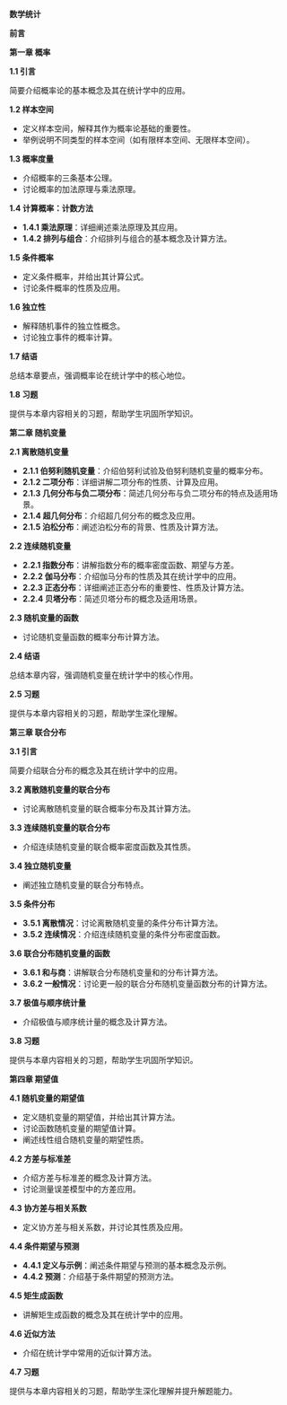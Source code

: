 **数学统计**

**前言**

**第一章 概率**

**1.1 引言**

简要介绍概率论的基本概念及其在统计学中的应用。

**1.2 样本空间**

- 定义样本空间，解释其作为概率论基础的重要性。
- 举例说明不同类型的样本空间（如有限样本空间、无限样本空间）。

**1.3 概率度量**

- 介绍概率的三条基本公理。
- 讨论概率的加法原理与乘法原理。

**1.4 计算概率：计数方法**

- **1.4.1 乘法原理**：详细阐述乘法原理及其应用。
- **1.4.2 排列与组合**：介绍排列与组合的基本概念及计算方法。

**1.5 条件概率**

- 定义条件概率，并给出其计算公式。
- 讨论条件概率的性质及应用。

**1.6 独立性**

- 解释随机事件的独立性概念。
- 讨论独立事件的概率计算。

**1.7 结语**

总结本章要点，强调概率论在统计学中的核心地位。

**1.8 习题**

提供与本章内容相关的习题，帮助学生巩固所学知识。

**第二章 随机变量**

**2.1 离散随机变量**

- **2.1.1 伯努利随机变量**：介绍伯努利试验及伯努利随机变量的概率分布。
- **2.1.2 二项分布**：详细讲解二项分布的性质、计算及应用。
- **2.1.3 几何分布与负二项分布**：简述几何分布与负二项分布的特点及适用场景。
- **2.1.4 超几何分布**：介绍超几何分布的概念及应用。
- **2.1.5 泊松分布**：阐述泊松分布的背景、性质及计算方法。

**2.2 连续随机变量**

- **2.2.1 指数分布**：讲解指数分布的概率密度函数、期望与方差。
- **2.2.2 伽马分布**：介绍伽马分布的性质及其在统计学中的应用。
- **2.2.3 正态分布**：详细阐述正态分布的重要性、性质及计算方法。
- **2.2.4 贝塔分布**：简述贝塔分布的概念及适用场景。

**2.3 随机变量的函数**

- 讨论随机变量函数的概率分布计算方法。

**2.4 结语**

总结本章内容，强调随机变量在统计学中的核心作用。

**2.5 习题**

提供与本章内容相关的习题，帮助学生深化理解。

**第三章 联合分布**

**3.1 引言**

简要介绍联合分布的概念及其在统计学中的应用。

**3.2 离散随机变量的联合分布**

- 讨论离散随机变量的联合概率分布及其计算方法。

**3.3 连续随机变量的联合分布**

- 介绍连续随机变量的联合概率密度函数及其性质。

**3.4 独立随机变量**

- 阐述独立随机变量的联合分布特点。

**3.5 条件分布**

- **3.5.1 离散情况**：讨论离散随机变量的条件分布计算方法。
- **3.5.2 连续情况**：介绍连续随机变量的条件分布密度函数。

**3.6 联合分布随机变量的函数**

- **3.6.1 和与商**：讲解联合分布随机变量和的分布计算方法。
- **3.6.2 一般情况**：讨论更一般的联合分布随机变量函数分布的计算方法。

**3.7 极值与顺序统计量**

- 介绍极值与顺序统计量的概念及计算方法。

**3.8 习题**

提供与本章内容相关的习题，帮助学生巩固所学知识。

**第四章 期望值**

**4.1 随机变量的期望值**

- 定义随机变量的期望值，并给出其计算方法。
- 讨论函数随机变量的期望值计算。
- 阐述线性组合随机变量的期望性质。

**4.2 方差与标准差**

- 介绍方差与标准差的概念及计算方法。
- 讨论测量误差模型中的方差应用。

**4.3 协方差与相关系数**

- 定义协方差与相关系数，并讨论其性质及应用。

**4.4 条件期望与预测**

- **4.4.1 定义与示例**：阐述条件期望与预测的基本概念及示例。
- **4.4.2 预测**：介绍基于条件期望的预测方法。

**4.5 矩生成函数**

- 讲解矩生成函数的概念及其在统计学中的应用。

**4.6 近似方法**

- 介绍在统计学中常用的近似计算方法。

**4.7 习题**

提供与本章内容相关的习题，帮助学生深化理解并提升解题能力。



